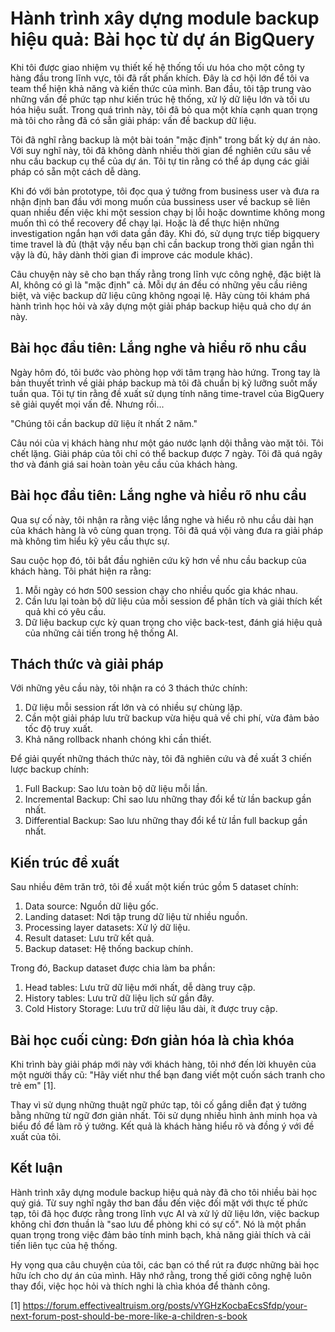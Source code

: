 # Hành trình xây dựng module backup hiệu quả: Bài học từ dự án BigQuery

Khi tôi được giao nhiệm vụ thiết kế hệ thống tối ưu hóa cho một công ty hàng đầu trong lĩnh vực, tôi đã rất phấn khích. Đây là cơ hội lớn để tôi va team thể hiện khả năng và kiến thức của mình. Ban đầu, tôi tập trung vào những vấn đề phức tạp như kiến trúc hệ thống, xử lý dữ liệu lớn và tối ưu hóa hiệu suất. Trong quá trình này, tôi đã bỏ qua một khía cạnh quan trọng mà tôi cho rằng đã có sẵn giải pháp: vấn đề backup dữ liệu.

Tôi đã nghĩ rằng backup là một bài toán "mặc định" trong bất kỳ dự án nào. Với suy nghĩ này, tôi đã không dành nhiều thời gian để nghiên cứu sâu về nhu cầu backup cụ thể của dự án. Tôi tự tin rằng có thể áp dụng các giải pháp có sẵn một cách dễ dàng. 

Khi đó với bản prototype, tôi đọc qua ý tưởng from business user và đưa ra nhận định ban đầu với mong muốn của bussiness user về backup sẽ liên quan nhiều đến việc khi một session chạy bị lỗi hoặc downtime không mong muốn thì có thể recovery để chạy lại. Hoặc là để thực hiện những investigation ngắn hạn với data gần đây. Khi đó, sử dụng trực tiếp bigquery time travel là đủ (thật vậy nếu bạn chỉ cần backup trong thời gian ngắn thì vậy là đủ, hãy dành thời gian đi improve các module khác).

Câu chuyện này sẽ cho bạn thấy rằng trong lĩnh vực công nghệ, đặc biệt là AI, không có gì là "mặc định" cả. Mỗi dự án đều có những yêu cầu riêng biệt, và việc backup dữ liệu cũng không ngoại lệ. Hãy cùng tôi khám phá hành trình học hỏi và xây dựng một giải pháp backup hiệu quả cho dự án này.

## Bài học đầu tiên: Lắng nghe và hiểu rõ nhu cầu

Ngày hôm đó, tôi bước vào phòng họp với tâm trạng hào hứng. Trong tay là bản thuyết trình về giải pháp backup mà tôi đã chuẩn bị kỹ lưỡng suốt mấy tuần qua. Tôi tự tin rằng đề xuất sử dụng tính năng time-travel của BigQuery sẽ giải quyết mọi vấn đề. Nhưng rồi...

"Chúng tôi cần backup dữ liệu ít nhất 2 năm."

Câu nói của vị khách hàng như một gáo nước lạnh dội thẳng vào mặt tôi. Tôi chết lặng. Giải pháp của tôi chỉ có thể backup được 7 ngày. Tôi đã quá ngây thơ và đánh giá sai hoàn toàn yêu cầu của khách hàng.

## Bài học đầu tiên: Lắng nghe và hiểu rõ nhu cầu

Qua sự cố này, tôi nhận ra rằng việc lắng nghe và hiểu rõ nhu cầu dài hạn của khách hàng là vô cùng quan trọng. Tôi đã quá vội vàng đưa ra giải pháp mà không tìm hiểu kỹ yêu cầu thực sự.

Sau cuộc họp đó, tôi bắt đầu nghiên cứu kỹ hơn về nhu cầu backup của khách hàng. Tôi phát hiện ra rằng:

1. Mỗi ngày có hơn 500 session chạy cho nhiều quốc gia khác nhau.
2. Cần lưu lại toàn bộ dữ liệu của mỗi session để phân tích và giải thích kết quả khi có yêu cầu.
3. Dữ liệu backup cực kỳ quan trọng cho việc back-test, đánh giá hiệu quả của những cải tiến trong hệ thống AI.

## Thách thức và giải pháp

Với những yêu cầu này, tôi nhận ra có 3 thách thức chính:

1. Dữ liệu mỗi session rất lớn và có nhiều sự chùng lặp.
2. Cần một giải pháp lưu trữ backup vừa hiệu quả về chi phí, vừa đảm bảo tốc độ truy xuất.
3. Khả năng rollback nhanh chóng khi cần thiết.

Để giải quyết những thách thức này, tôi đã nghiên cứu và đề xuất 3 chiến lược backup chính:

1. Full Backup: Sao lưu toàn bộ dữ liệu mỗi lần.
2. Incremental Backup: Chỉ sao lưu những thay đổi kể từ lần backup gần nhất.
3. Differential Backup: Sao lưu những thay đổi kể từ lần full backup gần nhất.

## Kiến trúc đề xuất

Sau nhiều đêm trăn trở, tôi đề xuất một kiến trúc gồm 5 dataset chính:

1. Data source: Nguồn dữ liệu gốc.
2. Landing dataset: Nơi tập trung dữ liệu từ nhiều nguồn.
3. Processing layer datasets: Xử lý dữ liệu.
4. Result dataset: Lưu trữ kết quả.
5. Backup dataset: Hệ thống backup chính.

Trong đó, Backup dataset được chia làm ba phần:

1. Head tables: Lưu trữ dữ liệu mới nhất, dễ dàng truy cập.
2. History tables: Lưu trữ dữ liệu lịch sử gần đây.
3. Cold History Storage: Lưu trữ dữ liệu lâu dài, ít được truy cập.

## Bài học cuối cùng: Đơn giản hóa là chìa khóa

Khi trình bày giải pháp mới này với khách hàng, tôi nhớ đến lời khuyên của một người thầy cũ: "Hãy viết như thể bạn đang viết một cuốn sách tranh cho trẻ em" [1].

Thay vì sử dụng những thuật ngữ phức tạp, tôi cố gắng diễn đạt ý tưởng bằng những từ ngữ đơn giản nhất. Tôi sử dụng nhiều hình ảnh minh họa và biểu đồ để làm rõ ý tưởng. Kết quả là khách hàng hiểu rõ và đồng ý với đề xuất của tôi.

## Kết luận

Hành trình xây dựng module backup hiệu quả này đã cho tôi nhiều bài học quý giá. Từ suy nghĩ ngây thơ ban đầu đến việc đối mặt với thực tế phức tạp, tôi đã học được rằng trong lĩnh vực AI và xử lý dữ liệu lớn, việc backup không chỉ đơn thuần là "sao lưu để phòng khi có sự cố". Nó là một phần quan trọng trong việc đảm bảo tính minh bạch, khả năng giải thích và cải tiến liên tục của hệ thống.

Hy vọng qua câu chuyện của tôi, các bạn có thể rút ra được những bài học hữu ích cho dự án của mình. Hãy nhớ rằng, trong thế giới công nghệ luôn thay đổi, việc học hỏi và thích nghi là chìa khóa để thành công.

[1] https://forum.effectivealtruism.org/posts/vYGHzKocbaEcsSfdp/your-next-forum-post-should-be-more-like-a-children-s-book
